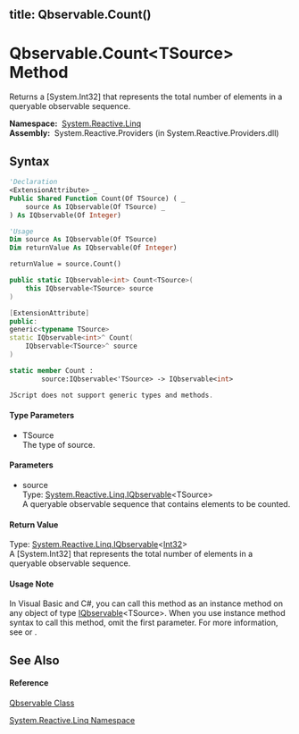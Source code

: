 title: Qbservable.Count<TSource>()
---
# Qbservable.Count\<TSource\> Method

Returns a \[System.Int32\] that represents the total number of elements in a queryable observable sequence.

**Namespace:**  [System.Reactive.Linq](System.Reactive.Linq/System.Reactive.Linq)  
**Assembly:**  System.Reactive.Providers (in System.Reactive.Providers.dll)

## Syntax

```vb
'Declaration
<ExtensionAttribute> _
Public Shared Function Count(Of TSource) ( _
    source As IQbservable(Of TSource) _
) As IQbservable(Of Integer)
```

```vb
'Usage
Dim source As IQbservable(Of TSource)
Dim returnValue As IQbservable(Of Integer)

returnValue = source.Count()
```

```csharp
public static IQbservable<int> Count<TSource>(
    this IQbservable<TSource> source
)
```

```c++
[ExtensionAttribute]
public:
generic<typename TSource>
static IQbservable<int>^ Count(
    IQbservable<TSource>^ source
)
```

```fsharp
static member Count : 
        source:IQbservable<'TSource> -> IQbservable<int> 
```

```javascript
JScript does not support generic types and methods.
```

#### Type Parameters

- TSource  
  The type of source.

#### Parameters

- source  
  Type: [System.Reactive.Linq.IQbservable](IQbservable/IQbservable(TSource))\<TSource\>  
  A queryable observable sequence that contains elements to be counted.

#### Return Value

Type: [System.Reactive.Linq.IQbservable](IQbservable/IQbservable(TSource))\<[Int32](https://msdn.microsoft.com/en-us/library/td2s409d)\>  
A \[System.Int32\] that represents the total number of elements in a queryable observable sequence.

#### Usage Note

In Visual Basic and C\#, you can call this method as an instance method on any object of type [IQbservable](IQbservable/IQbservable(TSource))\<TSource\>. When you use instance method syntax to call this method, omit the first parameter. For more information, see [](https://msdn.microsoft.com/en-us/library/Bb384936) or [](https://msdn.microsoft.com/en-us/library/Bb383977).

## See Also

#### Reference

[Qbservable Class](Qbservable/Qbservable)

[System.Reactive.Linq Namespace](System.Reactive.Linq/System.Reactive.Linq)








